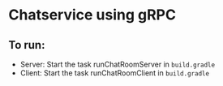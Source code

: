 # Chatservice using gRPC
## To run:
- Server: Start the task runChatRoomServer in `build.gradle`
- Client: Start the task runChatRoomClient in `build.gradle`
